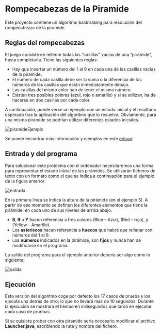 # Rompecabezas de la Piramide #

Este proyecto contiene un algoritmo backtraking para resolución del rompecabezas de la piramide.

## Reglas del rompecabezas ##

El juego consiste en rellenar todas las “casillas” vacías de una “pirámide”, hasta completarla. Tiene las siguientes reglas:
- Hay que insertar un número del 1 al 9 en cada una de las casillas vacías de la pirámide.
- El número de cada casilla debe ser la suma o la diferencia de los números de las casillas que están inmediatamente debajo.
- Las casillas del mismo color han de tener el mismo número.
- Existen tres posibles colores (azul, rojo o amarillo) y si se utilizan, ha de hacerse en dos casillas por cada color.

A continuación, puede verse un ejemplo con un estado inicial y el resultado esperado tras la aplicación del algoritmo que lo resuelve. Obviamente, para una misma pirámide se podrían utilizar diferentes estados iniciales.

![piramideEjemplo](https://github.com/MrKarrter/RompecabezasPiramide/blob/master/imagenes_wiki/img1.png)

Se puede encontrar más información y ejemplos en este [enlace](http://www2.stetson.edu/~efriedma/puzzle/pyramid/)

## Entrada y del programa ##
Para solucionar este problema con el ordenador necesitaremos una forma para representar el estado inicial de las pirámides. Se utilizarán ficheros de texto con un formato como el que se indica a continuación para el ejemplo de la figura anterior:

![entrada](https://github.com/MrKarrter/RompecabezasPiramide/blob/master/imagenes_wiki/img2.png)

En la primera línea se indica la altura de la pirámide (en el ejemplo 5). A partir de ese momento se definen los diferentes elementos que tiene la pirámide, en cada uno de sus niveles de arriba abajo.
- **B**, **R** o **Y** hacen referencia a tres colores (Blue – Azul), (Red – rojo), y (Yellow – Amarillo).
- Los **asteriscos** hacen referencia a **huecos** que habrá que rellenar con números del 1 al 9.
- Los **números** indicados en la pirámide, son **fijos** y nunca han de modificarse en el programa.

La salida del programa para el ejemplo anterior debería ser algo como lo siguiente:

![salida](https://github.com/MrKarrter/RompecabezasPiramide/blob/master/imagenes_wiki/img3.png)

## Ejecución ##

Esta versión del algoritmo coge por defecto los 17 casos de prueba y los ejecuta una detrás de otro; lo que no llevará mas de 10 segundos. Durante la ejecución se mostrará el tiempo en milisegundos que tardó en ejecutar cada caso de pruebas.

Si se quisiera probar con otra piramide seria necesario modificar el archivo **Launcher.java**, escribiendo la ruta y nombre del fichero.